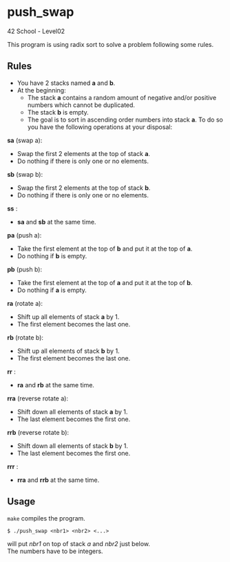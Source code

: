 # push_swap
42 School - Level02

This program is using radix sort to solve a problem following some rules.

## Rules

+ You have 2 stacks named __a__ and __b__.
+ At the beginning:
  + The stack __a__ contains a random amount of negative and/or positive numbers which cannot be duplicated.
  + The stack __b__ is empty.
  + The goal is to sort in ascending order numbers into stack __a__. To do so you have the following operations at your disposal:

__sa__ (swap a):
  + Swap the first 2 elements at the top of stack __a__.
  + Do nothing if there is only one or no elements.

__sb__ (swap b):
  + Swap the first 2 elements at the top of stack __b__.
  + Do nothing if there is only one or no elements.

__ss__ :
  + __sa__ and __sb__ at the same time.

__pa__ (push a):
  + Take the first element at the top of __b__ and put it at the top of __a__.
  + Do nothing if __b__ is empty.

__pb__ (push b):
  + Take the first element at the top of __a__ and put it at the top of __b__.
  + Do nothing if __a__ is empty.

__ra__ (rotate a):
  + Shift up all elements of stack __a__ by 1.
  + The first element becomes the last one.

__rb__ (rotate b):
  + Shift up all elements of stack __b__ by 1.
  + The first element becomes the last one.

__rr__ :
  + __ra__ and __rb__ at the same time.

__rra__ (reverse rotate a):
  + Shift down all elements of stack __a__ by 1.
  + The last element becomes the first one.

__rrb__ (reverse rotate b):
  + Shift down all elements of stack __b__ by 1.
  + The last element becomes the first one.

__rrr__ :
  + __rra__ and __rrb__ at the same time.

## Usage

`make` compiles the program.

```
$ ./push_swap <nbr1> <nbr2> <...>
```
will put _nbr1_ on top of stack *a* and _nbr2_ just below.  
The numbers have to be integers.
